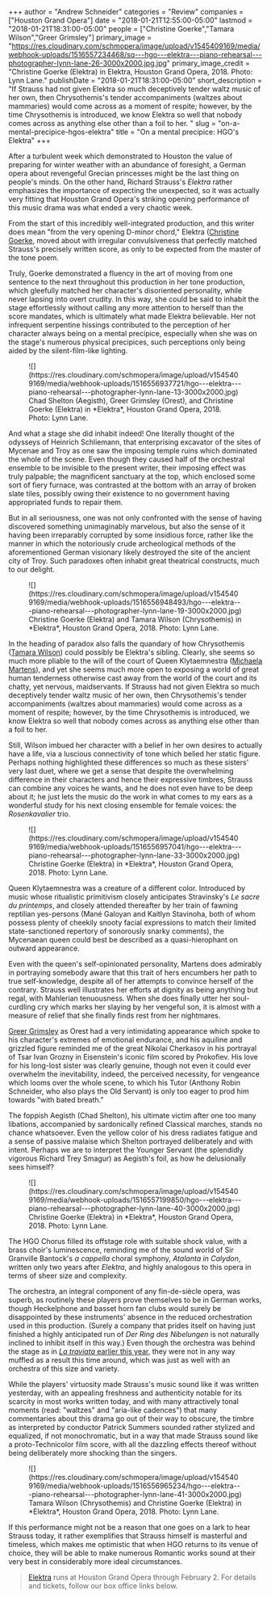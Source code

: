 +++
author = "Andrew Schneider"
categories = "Review"
companies = ["Houston Grand Opera"]
date = "2018-01-21T12:55:00-05:00"
lastmod = "2018-01-21T18:31:00-05:00"
people = ["Christine Goerke","Tamara Wilson","Greer Grimsley"]
primary_image = "https://res.cloudinary.com/schmopera/image/upload/v1545409169/media/webhook-uploads/1516557234468/sq---hgo---elektra---piano-rehearsal---photographer-lynn-lane-26-3000x2000.jpg.jpg"
primary_image_credit = "Christine Goerke (Elektra) in Elektra, Houston Grand Opera, 2018. Photo: Lynn Lane."
publishDate = "2018-01-21T18:31:00-05:00"
short_description = "If Strauss had not given Elektra so much deceptively tender waltz music of her own, then Chrysothemis&#039;s tender accompaniments (waltzes about mammaries) would come across as a moment of respite; however, by the time Chrysothemis is introduced, we know Elektra so well that nobody comes across as anything else other than a foil to her. "
slug = "on-a-mental-precipice-hgos-elektra"
title = "On a mental precipice: HGO&#039;s Elektra"
+++

After a turbulent week which demonstrated to Houston the value of preparing for winter weather with an abundance of foresight, a German opera about revengeful Grecian princesses might be the last thing on people's minds. On the other hand, Richard Strauss's *Elektra* rather emphasizes the importance of expecting the unexpected, so it was actually very fitting that Houston Grand Opera's striking opening performance of this music drama was what ended a very chaotic week. 

From the start of this incredibly well-integrated production, and this writer does mean "from the very opening D-minor chord," Elektra ([Christine Goerke](/talking-with-singers-christine-goerke/), moved about with irregular convulsiveness that perfectly matched Strauss's precisely written score, as only to be expected from the master of the tone poem. 

Truly, Goerke demonstrated a fluency in the art of moving from one sentence to the next throughout this production in her tone production, which gleefully matched her character's disoriented personality, while never lapsing into overt crudity. In this way, she could be said to inhabit the stage effortlessly without calling any more attention to herself than the score mandates, which is ultimately what made Elektra believable. Her not infrequent serpentine hissings contributed to the perception of her character always being on a mental precipice, especially when she was on the stage's numerous physical precipices, such perceptions only being aided by the silent-film-like lighting.

<figure data-type="image">
![](https://res.cloudinary.com/schmopera/image/upload/v1545409169/media/webhook-uploads/1516556937721/hgo---elektra---piano-rehearsal---photographer-lynn-lane-13-3000x2000.jpg)
<figcaption>Chad Shelton (Aegisth), Greer Grimsley (Orest), and Christine Goerke (Elektra) in *Elektra*, Houston Grand Opera, 2018. Photo: Lynn Lane.</figcaption>
</figure>

And what a stage she did inhabit indeed! One literally thought of the odysseys of Heinrich Schliemann, that enterprising excavator of the sites of Mycenae and Troy as one saw the imposing temple ruins which dominated the whole of the scene. Even though they caused half of the orchestral ensemble to be invisible to the present writer, their imposing effect was truly palpable; the magnificent sanctuary at the top, which enclosed some sort of fiery furnace, was contrasted at the bottom with an array of broken slate tiles, possibly owing their existence to no government having appropriated funds to repair them.  

But in all seriousness, one was not only confronted with the sense of having discovered something unimaginably marvelous, but also the sense of it having been irreparably corrupted by some insidious force, rather like the manner in which the notoriously crude archeological methods of the aforementioned German visionary likely destroyed the site of the ancient city of Troy. Such paradoxes often inhabit great theatrical constructs, much to our delight.

<figure data-type="image">
![](https://res.cloudinary.com/schmopera/image/upload/v1545409169/media/webhook-uploads/1516556948493/hgo---elektra---piano-rehearsal---photographer-lynn-lane-19-3000x2000.jpg)
<figcaption>Christine Goerke (Elektra) and Tamara Wilson (Chrysothemis) in *Elektra*, Houston Grand Opera, 2018. Photo: Lynn Lane.</figcaption>
</figure>

In the heading of paradox also falls the quandary of how Chrysothemis ([Tamara Wilson](/scene/people/tamara-wilson/)) could possibly be Elektra's sibling. Clearly, she seems so much more pliable to the will of the court of Queen Klytaemnestra ([Michaela Martens](/scene/people/michaela-martens/)), and yet she seems much more open to exposing a world of great human tenderness otherwise cast away from the world of the court and its chatty, yet nervous, maidservants. If Strauss had not given Elektra so much deceptively tender waltz music of her own, then Chrysothemis's tender accompaniments (waltzes about mammaries) would come across as a moment of respite; however, by the time Chrysothemis is introduced, we know Elektra so well that nobody comes across as anything else other than a foil to her. 

Still, Wilson imbued her character with a belief in her own desires to actually have a life, via a luscious connectivity of tone which belied her static figure. Perhaps nothing highlighted these differences so much as these sisters' very last duet, where we get a sense that despite the overwhelming difference in their characters and hence their expressive timbres, Strauss can combine any voices he wants, and he does not even have to be deep about it; he just lets the music do the work in what comes to my ears as a wonderful study for his next closing ensemble for female voices: the *Rosenkavalier* trio.

<figure data-type="image">
![](https://res.cloudinary.com/schmopera/image/upload/v1545409169/media/webhook-uploads/1516556957041/hgo---elektra---piano-rehearsal---photographer-lynn-lane-33-3000x2000.jpg)
<figcaption>Christine Goerke (Elektra) in *Elektra*, Houston Grand Opera, 2018. Photo: Lynn Lane.</figcaption>
</figure>

Queen Klytaemnestra was a creature of a different color. Introduced by music whose ritualistic primitivism closely anticipates Stravinsky's *Le sacre du printemps*, and closely attended thereafter by her train of fawning reptilian yes-persons (Mané Galoyan and Kaitlyn Stavinoha, both of whom possess plenty of cheekily snooty facial expressions to match their limited state-sanctioned repertory of sonorously snarky comments), the Mycenaean queen could best be described as a quasi-hierophant on outward appearance. 

Even with the queen's self-opinionated personality, Martens does admirably in portraying somebody aware that this trait of hers encumbers her path to true self-knowledge, despite all of her attempts to convince herself of the contrary. Strauss well illustrates her efforts at dignity as being anything but regal, with Mahlerian tenuousness. When she does finally utter her soul-curdling cry which marks her slaying by her vengeful son, it is almost with a measure of relief that she finally finds rest from her nightmares.

[Greer Grimsley](/scene/people/greer-grimsley/) as Orest had a very intimidating appearance which spoke to his character's extremes of emotional endurance, and his aquiline and grizzled figure reminded me of the great Nikolai Cherkasov in his portrayal of Tsar Ivan Grozny in Eisenstein's iconic film scored by Prokofiev. His love for his long-lost sister was clearly genuine, though not even it could ever overwhelm the inevitability, indeed, the perceived necessity, for vengeance which looms over the whole scene, to which his Tutor (Anthony Robin Schneider, who also plays the Old Servant) is only too eager to prod him towards "with bated breath." 

The foppish Aegisth (Chad Shelton), his ultimate victim after one too many libations, accompanied by sardonically refined Classical marches, stands no chance whatsoever. Even the yellow color of his dress radiates fatigue and a sense of passive malaise which Shelton portrayed deliberately and with intent. Perhaps we are to interpret the Younger Servant (the splendidly vigorous Richard Trey Smagur) as Aegisth's foil, as how he delusionally sees himself?

<figure data-type="image">
![](https://res.cloudinary.com/schmopera/image/upload/v1545409169/media/webhook-uploads/1516557199850/hgo---elektra---piano-rehearsal---photographer-lynn-lane-40-3000x2000.jpg)
<figcaption>Christine Goerke (Elektra) in *Elektra*, Houston Grand Opera, 2018. Photo: Lynn Lane.</figcaption>
</figure>

The HGO Chorus filled its offstage role with suitable shock value, with a brass choir's luminescence, reminding me of the sound world of Sir Granville Bantock's *a cappella* choral symphony, *Atalanta in Calydon*, written only two years after *Elektra*, and highly analogous to this opera in terms of sheer size and complexity. 

The orchestra, an integral component of any fin-de-siècle opera, was superb, as routinely these players prove themselves to be in German works, though Heckelphone and basset horn fan clubs would surely be disappointed by these instruments' absence in the reduced orchestration used in this production. (Surely a company that prides itself on having just finished a highly anticipated run of *Der Ring des Nibelungen* is not naturally inclined to inhibit itself in this way.) Even though the orchestra was behind the stage as in [*La traviata* earlier this year](/la-traviata-shows-houston-how-to-arise/), they were not in any way muffled as a result this time around, which was just as well with an orchestra of this size and variety. 

While the players' virtuosity made Strauss's music sound like it was written yesterday, with an appealing freshness and authenticity notable for its scarcity in most works written today, and with many attractively tonal moments (read: "waltzes" and "aria-like cadences") that many commentaries about this drama go out of their way to obscure, the timbre as interpreted by conductor Patrick Summers sounded rather stylized and equalized, if not monochromatic, but in a way that made Strauss sound like a proto-Technicolor film score, with all the dazzling effects thereof without being deliberately more shocking than the singers. 

<figure data-type="image">
![](https://res.cloudinary.com/schmopera/image/upload/v1545409169/media/webhook-uploads/1516556965234/hgo---elektra---piano-rehearsal---photographer-lynn-lane-41-3000x2000.jpg)
<figcaption>Tamara Wilson (Chrysothemis) and Christine Goerke (Elektra) in *Elektra*, Houston Grand Opera, 2018. Photo: Lynn Lane.</figcaption>
</figure>

If this performance might not be a reason that one goes on a lark to hear Strauss today, it rather exemplifies that Strauss himself is masterful and timeless, which makes me optimistic that when HGO returns to its venue of choice, they will be able to make numerous Romantic works sound at their very best in considerably more ideal circumstances.

>[Elektra](https://www.houstongrandopera.org/elektra) runs at Houston Grand Opera through February 2. For details and tickets, follow our box office links below.
